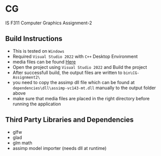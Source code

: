 # CG
IS F311 Computer Graphics Assignment-2

## Build Instructions
- This is tested on `Windows`
- Required `Visual Studio 2022` with `C++` Desktop Environment
- media files can be found [Here](https://www.mediafire.com/folder/ipqopa02xidou/assignment-media)
- Open the project using `Visual Studio 2022` and Build the project
- After successfull build, the output files are written to `bin\CG-Assignment2\`
- you need to copy the assimp dll file which can be found at `dependencies\dll\assimp-vc143-mt.dll` manually to the output folder above
- make sure that media files are placed in the right directory before running the application

## Third Party Libraries and Dependencies
- glfw
- glad
- glm math
- assimp model importer (needs dll at runtime)
